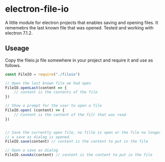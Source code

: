 # electron-file-io
A little module for electron projects that enables saving and opening files. It rememebrs the last known file that was opened.
Tested and working with electron 7.1.2.

## Useage

Copy the fileio.js file somewhere in your project and require it and use as follows.

``` Javascript
const FileIO = require("./fileio")

// Open the last known file we had open
FileIO.openLast(content => {
    // content is the contents of the file
})

// Show a prompt for the user to open a file
FileIO.open( (content) => {
    // Content is the content of the filr that was read
})


// Save the currently open file, no fille is open or the file no longer exista then
// a save as dialog is opened.
FileIO.save(content) // content is the content to put in the file

// Open a save as dialog
FileIO.saveAs(content) // content is the content to put in the file 

```
